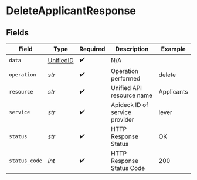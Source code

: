 # DeleteApplicantResponse


## Fields

| Field                                         | Type                                          | Required                                      | Description                                   | Example                                       |
| --------------------------------------------- | --------------------------------------------- | --------------------------------------------- | --------------------------------------------- | --------------------------------------------- |
| `data`                                        | [UnifiedID](../../models/shared/unifiedid.md) | :heavy_check_mark:                            | N/A                                           |                                               |
| `operation`                                   | *str*                                         | :heavy_check_mark:                            | Operation performed                           | delete                                        |
| `resource`                                    | *str*                                         | :heavy_check_mark:                            | Unified API resource name                     | Applicants                                    |
| `service`                                     | *str*                                         | :heavy_check_mark:                            | Apideck ID of service provider                | lever                                         |
| `status`                                      | *str*                                         | :heavy_check_mark:                            | HTTP Response Status                          | OK                                            |
| `status_code`                                 | *int*                                         | :heavy_check_mark:                            | HTTP Response Status Code                     | 200                                           |